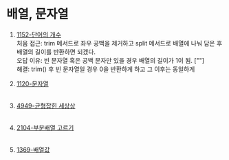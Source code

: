 # 배열, 문자열

1. [1152-단어의 개수](https://www.acmicpc.net/problem/1120)
   <br>
   처음 접근: trim 메서드로 좌우 공백을 제거하고 split 메서드로 배열에 나눠 담은 후 배열의 길이를 반환하면 되겠다.
   <br>
   오답 이유: 빈 문자열 혹은 공백 문자만 있을 경우 배열의 길이가 1이 됨. [""]
   <br>
   해결: trim() 후 빈 문자열일 경우 0을 반환하게 하고 그 이후는 동일하게
   <br>

2. [1120-문자열](https://www.acmicpc.net/problem/1120)
   <br>
   <br>
3. [4949-균형잡힌 세상상](https://www.acmicpc.net/problem/4949)
   <br>
   <br>
4. [2104-부분배열 고르기](https://www.acmicpc.net/problem/2104)
   <br>
   <br>
5. [1369-배열값](https://www.acmicpc.net/problem/1369)
   <br>
   <br>
